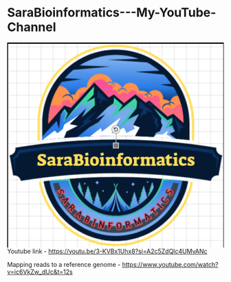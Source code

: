 # SaraBioinformatics---My-YouTube-Channel
<img align="right" alt="coding" width ="700" src= "https://github.com/SaraBioinformatics/SaraBioinformatics---My-YouTube-Channel/blob/main/youtube_logo.png">

Youtube link - https://youtu.be/3-KVBx1Uhx8?si=A2c5ZdQlc4UMvANc

Mapping reads to a reference genome - https://www.youtube.com/watch?v=ic6VkZw_dUc&t=12s
